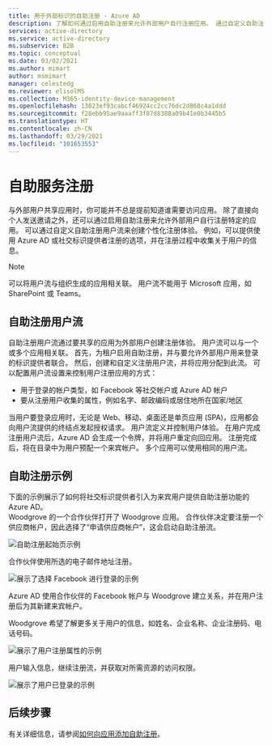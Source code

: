 ```yaml
---
title: 用于外部标识的自助注册 - Azure AD
description: 了解如何通过启用自助注册来允许外部用户自行注册应用。 通过自定义自助注册用户流来创建个性化注册体验。
services: active-directory
ms.service: active-directory
ms.subservice: B2B
ms.topic: conceptual
ms.date: 03/02/2021
ms.author: mimart
author: msmimart
manager: celestedg
ms.reviewer: elisolMS
ms.collection: M365-identity-device-management
ms.openlocfilehash: 13023ef93cabcf46924cc2cc76dc2d868c4a1ddd
ms.sourcegitcommit: f28ebb95ae9aaaff3f87d8388a09b41e0b3445b5
ms.translationtype: HT
ms.contentlocale: zh-CN
ms.lasthandoff: 03/29/2021
ms.locfileid: "101653553"
---
```

# <a name="self-service-sign-up"></a>自助服务注册

与外部用户共享应用时，你可能并不总是提前知道谁需要访问应用。 除了直接向个人发送邀请之外，还可以通过启用自助注册来允许外部用户自行注册特定的应用。 可以通过自定义自助注册用户流来创建个性化注册体验。 例如，可以提供使用 Azure AD 或社交标识提供者注册的选项，并在注册过程中收集关于用户的信息。

> [!NOTE]
> 可以将用户流与组织生成的应用相关联。 用户流不能用于 Microsoft 应用，如 SharePoint 或 Teams。

## <a name="user-flow-for-self-service-sign-up"></a>自助注册用户流

自助注册用户流通过要共享的应用为外部用户创建注册体验。 用户流可以与一个或多个应用相关联。 首先，为租户启用自助注册，并与要允许外部用户用来登录的标识提供者联合。 然后，创建和自定义注册用户流，并将应用分配到此流。
可以配置用户流设置来控制用户注册应用的方式：

- 用于登录的帐户类型，如 Facebook 等社交帐户或 Azure AD 帐户
- 要从注册用户收集的属性，例如名字、邮政编码或居住地所在国家/地区

当用户要登录应用时，无论是 Web、移动、桌面还是单页应用 (SPA)，应用都会向用户流提供的终结点发起授权请求。 用户流定义并控制用户体验。 在用户完成注册用户流后，Azure AD 会生成一个令牌，并将用户重定向回应用。 注册完成后，将在目录中为用户预配一个来宾帐户。 多个应用可以使用相同的用户流。

## <a name="example-of-self-service-sign-up"></a>自助注册示例

下面的示例展示了如何将社交标识提供者引入为来宾用户提供自助注册功能的 Azure AD。  
Woodgrove 的一个合作伙伴打开了 Woodgrove 应用。 合作伙伴决定要注册一个供应商帐户，因此选择了“申请供应商帐户”，这会启动自助注册流。

![自助注册起始页示例](media/self-service-sign-up-overview/example-start-sign-up-flow.png)

合作伙伴使用所选的电子邮件地址注册。

![展示了选择 Facebook 进行登录的示例](media/self-service-sign-up-overview/example-sign-in-with-facebook.png)

Azure AD 使用合作伙伴的 Facebook 帐户与 Woodgrove 建立关系，并在用户注册后为其新建来宾帐户。

Woodgrove 希望了解更多关于用户的信息，如姓名、企业名称、企业注册码、电话号码。

![展示了用户注册属性的示例](media/self-service-sign-up-overview/example-enter-user-attributes.png)

用户输入信息，继续注册流，并获取对所需资源的访问权限。

![展示了用户已登录的示例](media/self-service-sign-up-overview/example-signed-in.png)

## <a name="next-steps"></a>后续步骤

 有关详细信息，请参阅[如何向应用添加自助注册](self-service-sign-up-user-flow.md)。